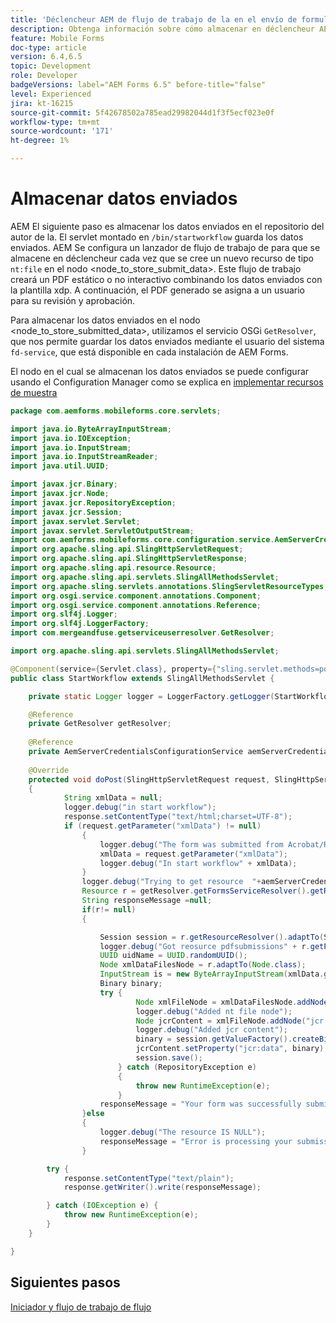 ```yaml
---
title: 'Déclencheur AEM de flujo de trabajo de la en el envío de formularios de HTML5: administrar el envío de formularios'
description: Obtenga información sobre cómo almacenar en déclencheur AEM el flujo de trabajo de cuando se envía el formulario de HTML5 y se almacenan los datos enviados en el repositorio.
feature: Mobile Forms
doc-type: article
version: 6.4,6.5
topic: Development
role: Developer
badgeVersions: label="AEM Forms 6.5" before-title="false"
level: Experienced
jira: kt-16215
source-git-commit: 5f42678502a785ead29982044d1f3f5ecf023e0f
workflow-type: tm+mt
source-wordcount: '171'
ht-degree: 1%

---
```



# Almacenar datos enviados

AEM El siguiente paso es almacenar los datos enviados en el repositorio del autor de la. El servlet montado en `/bin/startworkflow` guarda los datos enviados.
AEM Se configura un lanzador de flujo de trabajo de para que se almacene en déclencheur cada vez que se cree un nuevo recurso de tipo `nt:file` en el nodo &lt;node_to_store_submit_data>. Este flujo de trabajo creará un PDF estático o no interactivo combinando los datos enviados con la plantilla xdp. A continuación, el PDF generado se asigna a un usuario para su revisión y aprobación.

Para almacenar los datos enviados en el nodo &lt;node_to_store_submitted_data>, utilizamos el servicio OSGi `GetResolver`, que nos permite guardar los datos enviados mediante el usuario del sistema `fd-service`, que está disponible en cada instalación de AEM Forms.

El nodo en el cual se almacenan los datos enviados se puede configurar usando el Configuration Manager como se explica en [implementar recursos de muestra](./deploy-assets.md)

```java
package com.aemforms.mobileforms.core.servlets;

import java.io.ByteArrayInputStream;
import java.io.IOException;
import java.io.InputStream;
import java.io.InputStreamReader;
import java.util.UUID;

import javax.jcr.Binary;
import javax.jcr.Node;
import javax.jcr.RepositoryException;
import javax.jcr.Session;
import javax.servlet.Servlet;
import javax.servlet.ServletOutputStream;
import com.aemforms.mobileforms.core.configuration.service.AemServerCredentialsConfigurationService;
import org.apache.sling.api.SlingHttpServletRequest;
import org.apache.sling.api.SlingHttpServletResponse;
import org.apache.sling.api.resource.Resource;
import org.apache.sling.api.servlets.SlingAllMethodsServlet;
import org.apache.sling.servlets.annotations.SlingServletResourceTypes;
import org.osgi.service.component.annotations.Component;
import org.osgi.service.component.annotations.Reference;
import org.slf4j.Logger;
import org.slf4j.LoggerFactory;
import com.mergeandfuse.getserviceuserresolver.GetResolver;

import org.apache.sling.api.servlets.SlingAllMethodsServlet;

@Component(service={Servlet.class}, property={"sling.servlet.methods=post", "sling.servlet.paths=/bin/startworkflow"})
public class StartWorkflow extends SlingAllMethodsServlet {

    private static Logger logger = LoggerFactory.getLogger(StartWorkflow.class);

    @Reference
    private GetResolver getResolver;
    
    @Reference
    private AemServerCredentialsConfigurationService aemServerCredentialsConfigurationService;
    
    @Override
    protected void doPost(SlingHttpServletRequest request, SlingHttpServletResponse response)
    {
            String xmlData = null;
            logger.debug("in start workflow");
            response.setContentType("text/html;charset=UTF-8");
            if (request.getParameter("xmlData") != null)
                {
                    logger.debug("The form was submitted from Acrobat/Reader");
                    xmlData = request.getParameter("xmlData");
                    logger.debug("In start workflow" + xmlData);
                }
                logger.debug("Trying to get resource  "+aemServerCredentialsConfigurationService.getFolderPath());
                Resource r = getResolver.getFormsServiceResolver().getResource(aemServerCredentialsConfigurationService.getFolderPath());
                String responseMessage =null;
                if(r!= null)
                {

                    Session session = r.getResourceResolver().adaptTo(Session.class);
                    logger.debug("Got reosurce pdfsubmissions" + r.getPath());
                    UUID uidName = UUID.randomUUID();
                    Node xmlDataFilesNode = r.adaptTo(Node.class);
                    InputStream is = new ByteArrayInputStream(xmlData.getBytes());
                    Binary binary;
                    try {
                            Node xmlFileNode = xmlDataFilesNode.addNode(uidName.toString(), "nt:file");
                            logger.debug("Added nt file node");
                            Node jcrContent = xmlFileNode.addNode("jcr:content", "nt:resource");
                            logger.debug("Added jcr content");
                            binary = session.getValueFactory().createBinary(is);
                            jcrContent.setProperty("jcr:data", binary);
                            session.save();
                        } catch (RepositoryException e)
                        {
                            throw new RuntimeException(e);
                        }
                    responseMessage = "Your form was successfully submitted";
                }else
                {
                    logger.debug("The resource IS NULL");
                    responseMessage = "Error is processing your submission!!! Please contact the administrator";
                }

        try {
            response.setContentType("text/plain");
            response.getWriter().write(responseMessage);

        } catch (IOException e) {
            throw new RuntimeException(e);
        }
    }

}
```

## Siguientes pasos

[Iniciador y flujo de trabajo de flujo](./review-workflow.md)

